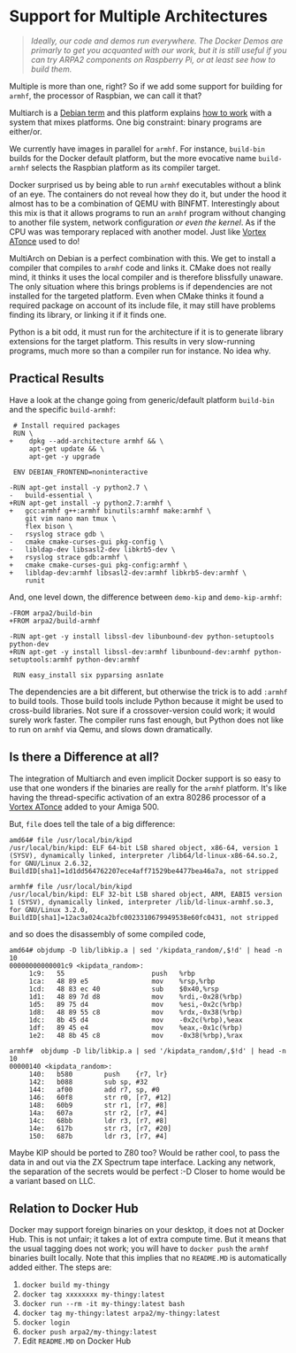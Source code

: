 # Support for Multiple Architectures

> *Ideally, our code and demos run everywhere.  The Docker Demos
> are primarly to get you acquanted with our work, but it is
> still useful if you can try ARPA2 components on Raspberry Pi,
> or at least see how to build them.*

Multiple is more than one, right?  So if we add some support
for building for `armhf`, the processor of Raspbian, we can call
it that?

Multiarch is a [Debian term](https://wiki.debian.org/Multiarch)
and this platform explains
[how to work](https://wiki.debian.org/Multiarch/HOWTO)
with a system that mixes platforms.  One big constraint:
binary programs are either/or.


We currently have images in parallel for `armhf`.  For instance,
`build-bin` builds for the Docker default platform, but the
more evocative name `build-armhf` selects the Raspbian platform
as its compiler target.

Docker surprised us by being able to run `armhf` executables
without a blink of an eye.  The containers do not reveal how
they do it, but under the hood it almost has to be a combination
of QEMU with BINFMT.  Interestingly about this mix is that it
allows programs to run an `armhf` program without changing to
another file system, network configuration *or even the kernel*.
As if the CPU was was temporary replaced with another model.  Just like
[Vortex ATonce](https://amiga.resource.cx/exp/atonce) used to do!


MultiArch on Debian is a perfect combination with this.  We get
to install a compiler that compiles to `armhf` code and links it.
CMake does not really mind, it thinks it uses the local compiler
and is therefore blissfully unaware.  The only situation where
this brings problems is if dependencies are not installed for
the targeted platform.  Even when CMake thinks it found a required
package on account of its include file, it may still have problems
finding its library, or linking it if it finds one.

Python is a bit odd, it must run for the architecture if it is
to generate library extensions for the target platform.  This
results in very slow-running programs, much more so than a
compiler run for instance.  No idea why.


## Practical Results

Have a look at the change going from generic/default platform
`build-bin` and the specific `build-armhf`:

```
 # Install required packages
 RUN \
+    dpkg --add-architecture armhf && \
     apt-get update && \
     apt-get -y upgrade
 
 ENV DEBIAN_FRONTEND=noninteractive
 
-RUN apt-get install -y python2.7 \
-	build-essential \
+RUN apt-get install -y python2.7:armhf \
+	gcc:armhf g++:armhf binutils:armhf make:armhf \
 	git vim nano man tmux \
 	flex bison \
-	rsyslog strace gdb \
-	cmake cmake-curses-gui pkg-config \
-	libldap-dev libsasl2-dev libkrb5-dev \
+	rsyslog strace gdb:armhf \
+	cmake cmake-curses-gui pkg-config:armhf \
+	libldap-dev:armhf libsasl2-dev:armhf libkrb5-dev:armhf \
 	runit
```

And, one level down, the difference between `demo-kip` and
`demo-kip-armhf`:

```
-FROM arpa2/build-bin
+FROM arpa2/build-armhf
 
-RUN apt-get -y install libssl-dev libunbound-dev python-setuptools python-dev
+RUN apt-get -y install libssl-dev:armhf libunbound-dev:armhf python-setuptools:armhf python-dev:armhf
 
 RUN easy_install six pyparsing asn1ate
```

The dependencies are a bit different, but otherwise the trick is to add `:armhf` to build tools.
Those build tools include Python because it might be used to cross-build libraries.  Not sure if
a crossover-version could work; it would surely work faster.  The compiler runs fast enough, but
Python does not like to run on `armhf` via Qemu, and slows down dramatically.


## Is there a Difference at all?

The integration of Multiarch and even implicit Docker support is so easy to use that one
wonders if the binaries are really for the `armhf` platform.  It's like having the
thread-specific activation of an extra 80286 processor of a
[Vortex ATonce](https://amiga.resource.cx/exp/atonceplus)
added to your Amiga 500.


But, `file` does tell the tale of a big difference:

```
amd64# file /usr/local/bin/kipd
/usr/local/bin/kipd: ELF 64-bit LSB shared object, x86-64, version 1 (SYSV), dynamically linked, interpreter /lib64/ld-linux-x86-64.so.2, for GNU/Linux 2.6.32, BuildID[sha1]=1d1dd564762207ece4aff71529be4477bea46a7a, not stripped

armhf# file /usr/local/bin/kipd 
/usr/local/bin/kipd: ELF 32-bit LSB shared object, ARM, EABI5 version 1 (SYSV), dynamically linked, interpreter /lib/ld-linux-armhf.so.3, for GNU/Linux 3.2.0, BuildID[sha1]=12ac3a024ca2bfc0023310679949538e60fc0431, not stripped
```

and so does the disassembly of some compiled code,

```
amd64# objdump -D lib/libkip.a | sed '/kipdata_random/,$!d' | head -n 10
00000000000001c9 <kipdata_random>:
     1c9:	55                   	push   %rbp
     1ca:	48 89 e5             	mov    %rsp,%rbp
     1cd:	48 83 ec 40          	sub    $0x40,%rsp
     1d1:	48 89 7d d8          	mov    %rdi,-0x28(%rbp)
     1d5:	89 75 d4             	mov    %esi,-0x2c(%rbp)
     1d8:	48 89 55 c8          	mov    %rdx,-0x38(%rbp)
     1dc:	8b 45 d4             	mov    -0x2c(%rbp),%eax
     1df:	89 45 e4             	mov    %eax,-0x1c(%rbp)
     1e2:	48 8b 45 c8          	mov    -0x38(%rbp),%rax

armhf#  objdump -D lib/libkip.a | sed '/kipdata_random/,$!d' | head -n 10
00000140 <kipdata_random>:
     140:	b580      	push	{r7, lr}
     142:	b088      	sub	sp, #32
     144:	af00      	add	r7, sp, #0
     146:	60f8      	str	r0, [r7, #12]
     148:	60b9      	str	r1, [r7, #8]
     14a:	607a      	str	r2, [r7, #4]
     14c:	68bb      	ldr	r3, [r7, #8]
     14e:	617b      	str	r3, [r7, #20]
     150:	687b      	ldr	r3, [r7, #4]
```


Maybe KIP should be ported to Z80 too?  Would be rather cool, to pass the data in and out via the ZX Spectrum tape interface.  Lacking any network, the separation of the secrets would be perfect :-D  Closer to home would be a variant based on LLC.


## Relation to Docker Hub

Docker may support foreign binaries on your desktop, it does not at Docker Hub.  This is not unfair; it takes a lot of extra compute time.  But it means that the usual tagging does not work; you will have to `docker push` the `armhf` binaries built locally.  Note that this implies that no `README.MD` is automatically added either.  The steps are:

 1. `docker build my-thingy`
 2. `docker tag xxxxxxxx my-thingy:latest`
 3. `docker run --rm -it my-thingy:latest bash`
 4. `docker tag my-thingy:latest arpa2/my-thingy:latest`
 5. `docker login`
 6. `docker push arpa2/my-thingy:latest`
 7. Edit `README.MD` on Docker Hub


